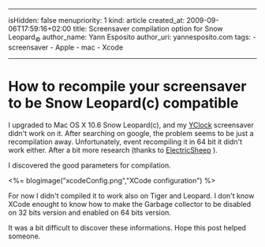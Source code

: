 -----
isHidden:       false
menupriority:   1
kind:           article
created_at:           2009-09-06T17:59:16+02:00
title: Screensaver compilation option for Snow Leopard<sub>&copy;</sub>
author_name: Yann Esposito
author_uri: yannesposito.com
tags:
    - screensaver
    - Apple
    - mac
    - Xcode

-----
# How to recompile your screensaver to be Snow Leopard(c) compatible

I upgraded to Mac OS X 10.6 Snow Leopard(c), and my [YClock](/YBlog/YClock.html) screensaver didn't work on it. After searching on google, the problem seems to be just a recompilation away.
Unfortunately, event recompiling it in 64 bit it didn't work either.
After a bit more research (thanks to [ElectricSheep](http://community.electricsheep.org/node/236) ).

I discovered the good parameters for compilation.

<%= blogimage("xcodeConfig.png","XCode configuration") %>

For now I didn't compiled it to work also on Tiger and Leopard. I don't know XCode enought to know how to make the Garbage collector to be disabled on 32 bits version and enabled on 64 bits version.

It was a bit difficult to discover these informations. Hope this post helped someone.
